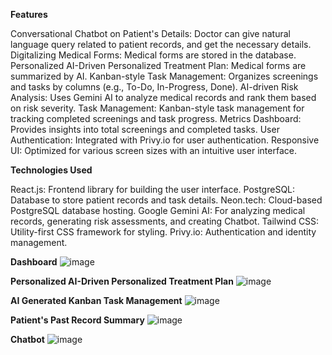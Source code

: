 **Features**

Conversational Chatbot on Patient's Details: Doctor can give natural language query related to patient records, and get the necessary details.
Digitalizing Medical Forms: Medical forms are stored in the database.
Personalized AI-Driven Personalized Treatment Plan: Medical forms are summarized by AI.
Kanban-style Task Management: Organizes screenings and tasks by columns (e.g., To-Do, In-Progress, Done).
AI-driven Risk Analysis: Uses Gemini AI to analyze medical records and rank them based on risk severity.
Task Management: Kanban-style task management for tracking completed screenings and task progress.
Metrics Dashboard: Provides insights into total screenings and completed tasks.
User Authentication: Integrated with Privy.io for user authentication.
Responsive UI: Optimized for various screen sizes with an intuitive user interface.

**Technologies Used**

React.js: Frontend library for building the user interface.
PostgreSQL: Database to store patient records and task details.
Neon.tech: Cloud-based PostgreSQL database hosting.
Google Gemini AI: For analyzing medical records, generating risk assessments, and creating Chatbot.
Tailwind CSS: Utility-first CSS framework for styling.
Privy.io: Authentication and identity management.

**Dashboard**
![image](https://github.com/user-attachments/assets/96b65a15-a1fa-4a0a-8530-d23448d6ff16)

**Personalized AI-Driven Personalized Treatment Plan**
![image](https://github.com/user-attachments/assets/5aa3836c-155c-47d2-8b64-a4e6a4af2560)

**AI Generated Kanban Task Management**
![image](https://github.com/user-attachments/assets/de29422b-35bf-4fbf-b187-90d11dea59d2)

**Patient's Past Record Summary**
![image](https://github.com/user-attachments/assets/e27cd685-e3cb-4492-89d9-7c3bcc489253)

**Chatbot**
![image](https://github.com/user-attachments/assets/62fe95fa-852f-449b-8a97-9997b7ee1703)
